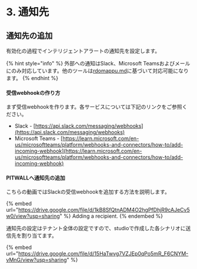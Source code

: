 # 3. 通知先

## 通知先の追加

有効化の過程でインテリジェントアラートの通知先を設定します。

{% hint style="info" %}
外部への通知はSlack、Microsoft Teamsおよびメールにのみ対応しています。他のツールは[rdomappu.md](../../../overview/rdomappu.md "mention")に基づいて対応可能になります。
{% endhint %}

#### 受信webhookの作り方

まず受信webhookを作ります。各サービスについては下記のリンクをご参照ください。

* Slack - [https://api.slack.com/messaging/webhooks](https://api.slack.com/messaging/webhooks)
* Microsoft Teams - [https://learn.microsoft.com/en-us/microsoftteams/platform/webhooks-and-connectors/how-to/add-incoming-webhook](https://learn.microsoft.com/en-us/microsoftteams/platform/webhooks-and-connectors/how-to/add-incoming-webhook)

#### PITWALLへ通知先の追加

こちらの動画ではSlackの受信webhookを追加する方法を説明します。

{% embed url="https://drive.google.com/file/d/1kB8SfQtnADM4O2hgPfDhjR9cAJeCv5w0/view?usp=sharing" %}
Adding a recipient.
{% endembed %}

通知先の設定はテナント全体の設定ですので、studioで作成した各シナリオに送信先を割り当てます。&#x20;

{% embed url="https://drive.google.com/file/d/15HaTwvg7VZJEp0qPo5mR_F6CNYM-vMnG/view?usp=sharing" %}
